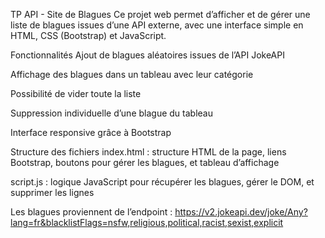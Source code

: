 TP API - Site de Blagues
Ce projet web permet d’afficher et de gérer une liste de blagues issues d’une API externe, avec une interface simple en HTML, CSS (Bootstrap) et JavaScript.

Fonctionnalités
Ajout de blagues aléatoires issues de l’API JokeAPI

Affichage des blagues dans un tableau avec leur catégorie

Possibilité de vider toute la liste

Suppression individuelle d’une blague du tableau

Interface responsive grâce à Bootstrap

Structure des fichiers
index.html : structure HTML de la page, liens Bootstrap, boutons pour gérer les blagues, et tableau d’affichage

script.js : logique JavaScript pour récupérer les blagues, gérer le DOM, et supprimer les lignes

Les blagues proviennent de l’endpoint :
https://v2.jokeapi.dev/joke/Any?lang=fr&blacklistFlags=nsfw,religious,political,racist,sexist,explicit